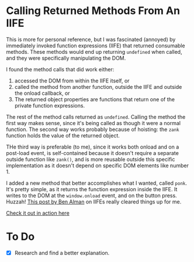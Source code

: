 # Calling Returned Methods From An IIFE
This is more for personal reference, but I was fascinated (annoyed) by immediately invoked function expressions (IIFE) that returned consumable methods. These methods would end up returning `undefined` when called, and they were specifically manipulating the DOM.

I found the method calls that did work either:
1. accessed the DOM from within the IIFE itself, or
2. called the method from another function, outside the IIFE and outside the onload callback, or
3. The returned object properties are functions that return one of the private function expressions.

The rest of the method calls returned as `undefined`. Calling the method the first way makes sense, since it's being called as though it were a normal function. The second way works probably because of hoisting: the `zank` function holds the value of the returned object.

THe third way is preferable (to me), since it works both onload and on a post-load event, is self-contained because it doesn't require a separate outside function like `zank()`, and is more reusable outside this specific implementation as it doesn't depend on specific DOM elements like number 1.

I added a new method that better accomplishes what I wanted, called `ponk`. It's pretty simple, as it returns the function expression inside the IIFE. It writes to the DOM at the `window.onload` event, and on the button press. Huzzah! [This post by Ben Alman](http://benalman.com/news/2010/11/immediately-invoked-function-expression/) on IIFEs really cleared things up for me.

[Check it out in action here](https://jdinitto.github.io/crmfaiife)

# To Do
- [x] Research and find a better explanation.
